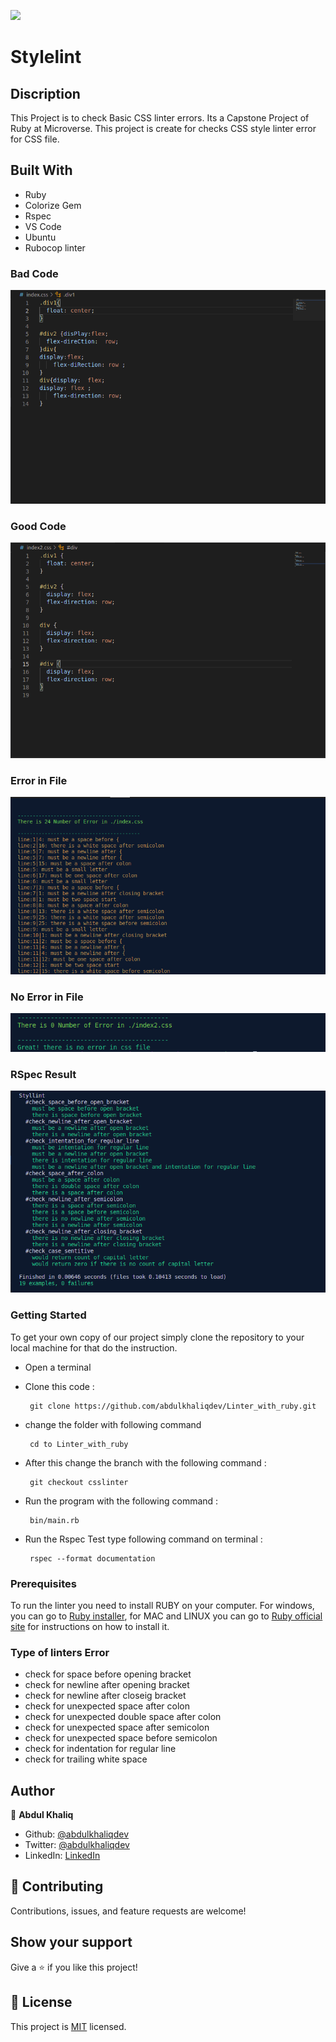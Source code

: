 ![](https://img.shields.io/badge/Microverse-blueviolet)

# **Stylelint**

## **Discription**

This Project is to check Basic CSS linter errors. Its a Capstone Project of Ruby at Microverse. This project is create for checks CSS style linter error for CSS file.

## **Built With**

- Ruby
- Colorize Gem
- Rspec
- VS Code
- Ubuntu
- Rubocop linter

### **Bad Code**

![screenshot](./screenshot/bad_code.png)

### **Good Code**

![screenshot](./screenshot/good_code.png)

### **Error in File**

![screenshot](./screenshot/error.png)

### **No Error in File**

![screenshot](./screenshot/no_error.png)

### **RSpec Result**

![screenshot](./screenshot/rspec_result.png)

### **Getting Started**

To get your own copy of our project simply clone the repository to your local machine for that do the instruction.

 - Open a terminal
 - Clone this code : 

        git clone https://github.com/abdulkhaliqdev/Linter_with_ruby.git
        
 - change the folder with following command
        
        cd to Linter_with_ruby

 - After this change the branch with the following command :
        
        git checkout csslinter
        
 - Run the program with the following command :
        
        bin/main.rb

 - Run the Rspec Test type following command on terminal :

        rspec --format documentation

### Prerequisites

To run the linter you need to install RUBY on your computer. For windows, you can go to [Ruby installer](https://rubyinstaller.org/), for MAC and LINUX you can go to [Ruby official site](https://www.ruby-lang.org/en/downloads/) for instructions on how to install it.

### **Type of linters Error**

- check for space before opening bracket
- check for newline after opening bracket
- check for newline after closeig bracket
- check for unexpected space after colon
- check for unexpected double space after colon
- check for unexpected space after semicolon
- check for unexpected space before semicolon
- check for indentation for regular line
- check for trailing white space

## **Author**

👤 **Abdul Khaliq**

- Github: [@abdulkhaliqdev](https://github.com/abdulkhaliqdev)
- Twitter:  [@abdulkhaliqdev](https://twitter.com/Abdulkhaliqdev)
- LinkedIn: [LinkedIn](https://www.linkedin.com/in/abdul-khaliq-89452b1a9/)

## 🤝 Contributing

Contributions, issues, and feature requests are welcome!

## Show your support

Give a ⭐️ if you like this project!

## 📝 License

This project is [MIT](https://opensource.org/licenses/MIT) licensed.
